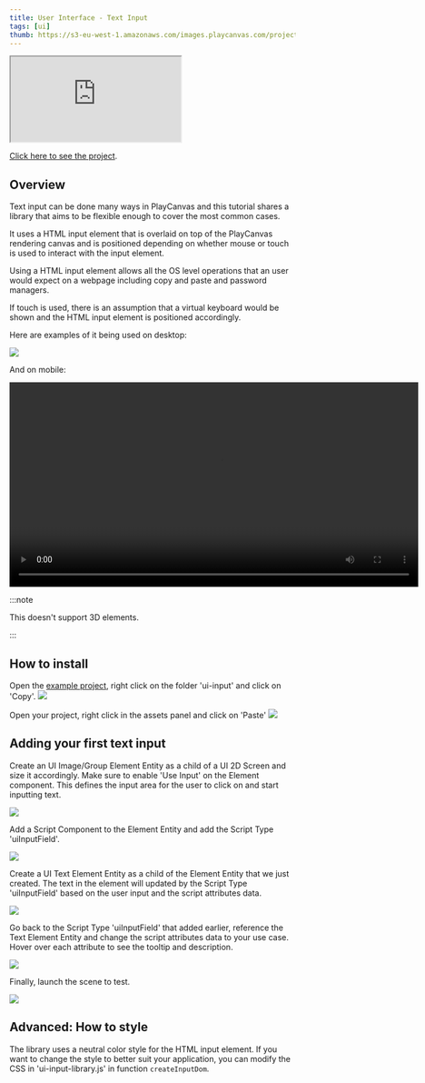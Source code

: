 ```yaml
---
title: User Interface - Text Input
tags: [ui]
thumb: https://s3-eu-west-1.amazonaws.com/images.playcanvas.com/projects/12/1005906/36C2AF-image-75.jpg
---
```


<div className="iframe-container">
    <iframe loading="lazy" src="https://playcanv.as/p/8ZQaDGf8/" title="User Interface - Text Input"></iframe>
</div>

[Click here to see the project][project-link].

## Overview

Text input can be done many ways in PlayCanvas and this tutorial shares a library that aims to be flexible enough to cover the most common cases.

It uses a HTML input element that is overlaid on top of the PlayCanvas rendering canvas and is positioned depending on whether mouse or touch is used to interact with the input element.

Using a HTML input element allows all the OS level operations that an user would expect on a webpage including copy and paste and password managers.

If touch is used, there is an assumption that a virtual keyboard would be shown and the HTML input element is positioned accordingly.

Here are examples of it being used on desktop:

![](/img/tutorials/ui-text-input/desktop-preview.gif)

And on mobile:

<div class="centered"><video height="360" controls src="/img/tutorials/ui-text-input/mobile-preview.mp4"></video></div>

:::note

This doesn't support 3D elements.

:::

## How to install

Open the [example project][project-link], right click on the folder 'ui-input' and click on 'Copy'.
![](/img/tutorials/ui-text-input/copy-folder.gif)

Open your project, right click in the assets panel and click on 'Paste'
![](/img/tutorials/ui-text-input/paste-folder.gif)

## Adding your first text input

Create an UI Image/Group Element Entity as a child of a UI 2D Screen and size it accordingly. Make sure to enable 'Use Input' on the Element component. This defines the input area for the user to click on and start inputting text.

![](/img/tutorials/ui-text-input/create-image-element.gif)

Add a Script Component to the Element Entity and add the Script Type 'uiInputField'.

![](/img/tutorials/ui-text-input/add-script-component.gif)

Create a UI Text Element Entity as a child of the Element Entity that we just created. The text in the element will updated by the Script Type 'uiInputField' based on the user input and the script attributes data.

![](/img/tutorials/ui-text-input/create-text-element.gif)

Go back to the Script Type 'uiInputField' that added earlier, reference the Text Element Entity and change the script attributes data to your use case. Hover over each attribute to see the tooltip and description.

![](/img/tutorials/ui-text-input/update-script-type.gif)

Finally, launch the scene to test.

![](/img/tutorials/ui-text-input/launch-scene.gif)

## Advanced: How to style

The library uses a neutral color style for the HTML input element. If you want to change the style to better suit your application, you can modify the CSS in 'ui-input-library.js' in function `createInputDom`.

[project-link]: https://playcanvas.com/project/1005906/overview/ui-text-input
